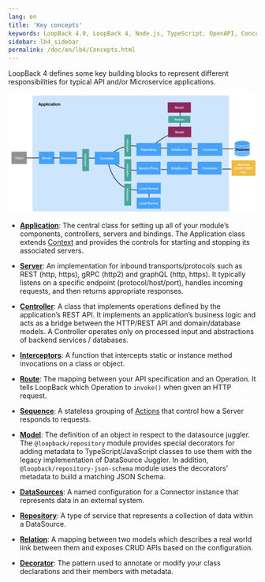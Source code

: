 ```yaml
---
lang: en
title: 'Key concepts'
keywords: LoopBack 4.0, LoopBack 4, Node.js, TypeScript, OpenAPI, Concepts
sidebar: lb4_sidebar
permalink: /doc/en/lb4/Concepts.html
---
```


LoopBack 4 defines some key building blocks to represent different
responsibilities for typical API and/or Microservice applications.

![Key concepts overview diagram](imgs/key-concepts-overview-diagram.png)

- [**Application**](Application.md): The central class for setting up all of
  your module’s components, controllers, servers and bindings. The Application
  class extends [Context](Context.md) and provides the controls for starting and
  stopping its associated servers.

- [**Server**](Server.md): An implementation for inbound transports/protocols
  such as REST (http, https), gRPC (http2) and graphQL (http, https). It
  typically listens on a specific endpoint (protocol/host/port), handles
  incoming requests, and then returns appropriate responses.

- [**Controller**](Controllers.md): A class that implements operations defined
  by the application’s REST API. It implements an application’s business logic
  and acts as a bridge between the HTTP/REST API and domain/database models. A
  Controller operates only on processed input and abstractions of backend
  services / databases.

- [**Interceptors**](Interceptors.md): A function that intercepts static or
  instance method invocations on a class or object.

- [**Route**](Routes.md): The mapping between your API specification and an
  Operation. It tells LoopBack which Operation to `invoke()` when given an HTTP
  request.

- [**Sequence**](Sequence.md): A stateless grouping of
  [Actions](Sequence.md#actions) that control how a Server responds to requests.

- [**Model**](Model.md): The definition of an object in respect to the
  datasource juggler. The `@loopback/repository` module provides special
  decorators for adding metadata to TypeScript/JavaScript classes to use them
  with the legacy implementation of DataSource Juggler. In addition,
  `@loopback/repository-json-schema` module uses the decorators' metadata to
  build a matching JSON Schema.

- [**DataSources**](DataSources.md): A named configuration for a Connector
  instance that represents data in an external system.

- [**Repository**](Repositories.md): A type of service that represents a
  collection of data within a DataSource.

- [**Relation**](Relations.md): A mapping between two models which describes a
  real world link between them and exposes CRUD APIs based on the configuration.

- [**Decorator**](Decorators.md): The pattern used to annotate or modify your
  class declarations and their members with metadata.
